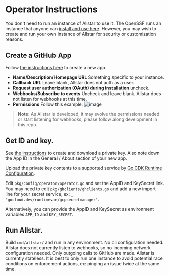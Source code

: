 # Operator Instructions

You don't need to run an instance of Allstar to use it. The OpenSSF runs an
instance that anyone can [install and use
here](https://github.com/apps/allstar-app). However, you may wish to create and
run your own instance of Allstar for security or customization reasons.

## Create a GitHub App

Follow [the instructions
here](https://docs.github.com/en/developers/apps/building-github-apps/creating-a-github-app)
to create a new app.

* **Name/Description/Homepage URL** Something specific to your instance.
* **Callback URL** Leave blank, Allstar does not auth as a user.
* **Request user authorization (OAuth) during installation** uncheck.
* **Webhooks/Subscribe to events** Uncheck and leave blank. Allstar does not
  listen for webhooks at this time.
* **Permissions** Follow this example: ![image](https://user-images.githubusercontent.com/771387/121067612-1bbc5200-c780-11eb-9bd3-214dfe808bf7.png)


> **Note:** As Allstar is developed, it may evolve the permissions needed or start
> listening for webhooks, please follow along development in this repo.

## Get ID and key.

See [the
instructions](https://docs.github.com/en/developers/apps/building-github-apps/authenticating-with-github-apps)
to create and download a private key. Also note down the App ID in the General /
About section of your new app.

Upload the private key contents to a supported service by [Go CDK Runtime
Configuration](https://gocloud.dev/howto/runtimevar/).

Edit `pkg/config/operator/operator.go` and set the AppID and KeySecret link. You
may need to edit `pkg/ghclients/ghclients.go` and add a new import line for your
secret service, ex: `_ "gocloud.dev/runtimevar/gcpsecretmanager"`.

Alternatively, you can provide the AppID and KeySecret as environment variables
`APP_ID` and `KEY_SECRET`.

## Run Allstar.

Build `cmd/allstar/` and run in any environment. No cli configuration
needed. Allstar does not currently listen to webhooks, so no incoming network
configuration needed. Only outgoing calls to GitHub are made. Allstar is
currently stateless. It is best to only run one instance to avoid potential race
conditions on enforcement actions, ex: pinging an issue twice at the same time.
